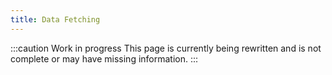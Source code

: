 ```yaml
---
title: Data Fetching
---
```


:::caution Work in progress
This page is currently being rewritten and is not complete or may have missing information.
:::
